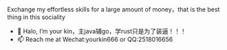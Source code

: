 Exchange my effortless skills for a large amount of money，that is the best thing in this sociality

- 👋 Halo, I’m your kin，主java辅go，学rust只是为了装逼！！！
- 📫 Reach me at Wechat:yourkin666 or QQ:2518016656


